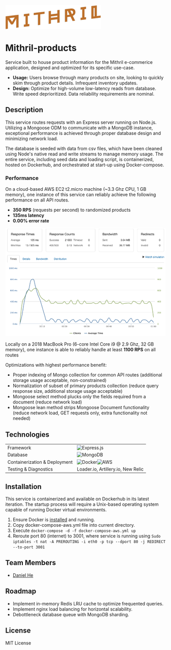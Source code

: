 ![logo](docs/readme/logo.png)

# Mithril-products

Service built to house product information for the Mithril e-commerice application, designed and optimized for its specific use-case.
- **Usage:** Users browse through many products on site, looking to quickly skim through product details. Infrequent inventory updates.
- **Design:** Optimize for high-volume low-latency reads from database. Write speed deprioritized. Data reliability requirements are nominal.

## Description

This service routes requests with an Express server running on Node.js. Utilizing a Mongoose ODM to communicate with a MongoDB instance, exceptional performance is achieved through proper database design and minimizing network load. 

The database is seeded with data from csv files, which have been cleaned using Node's native read and write streams to manage memory usage. The entire service, including seed data and loading script, is containerized, hosted on Dockerhub, and orchestrated at start-up using Docker-compose.

### Performance

On a cloud-based AWS EC2 t2.micro machine (~3.3 Ghz CPU, 1 GB memory), one instance of this service can reliably achieve the following performance on all API routes.
- **350 RPS** (requests per second) to randomized products
- **135ms latency**
- **0.00% error rate**

![loader](docs/readme/loader-run.png)

Locally on a 2018 MacBook Pro (6-core Intel Core i9 @ 2.9 Ghz, 32 GB memory), one instance is able to reliably handle at least **1100 RPS** on all routes

Optimizations with highest performance benefit:
- Proper indexing of Mongo collection for common API routes (additional storage usage acceptable, non-constrained)
- Normalization of subset of primary products collection (reduce query response size, additional storage usage acceptable)
- Mongoose select method plucks only the fields required from a document (reduce network load)
- Mongoose lean method strips Mongoose Document functionality (reduce network load, GET requests only, extra functionality not needed)

## Technologies

<table>
  <tr>
    <td>Framework</td>
    <td><img alt="Express.js" src="https://img.shields.io/badge/express.js%20-%23404d59.svg?&style=for-the-badge"/></td>
  </tr>
  <tr>
    <td>Database</td>
    <td><img alt="MongoDB" src ="https://img.shields.io/badge/MongoDB-%234ea94b.svg?&style=for-the-badge&logo=mongodb&logoColor=white"/></td>
  </tr>
  <tr>
    <td>Containerization & Deployment</td>
    <td><img alt="Docker" src="https://img.shields.io/badge/docker%20-%230db7ed.svg?&style=for-the-badge&logo=docker&logoColor=white"/><img alt="AWS" src="https://img.shields.io/badge/AWS%20-%23FF9900.svg?&style=for-the-badge&logo=amazon-aws&logoColor=white"/>
</td>
  </tr>
  <tr>
    <td>Testing & Diagnostics</td>
    <td>Loader.io, Artillery.io, New Relic</td>
  </tr>
</table>

## Installation

This service is containerized and available on Dockerhub in its latest iteration. The startup process will require a Unix-based operating system capable of running Docker virtual environments.

1. Ensure Docker is [installed](https://www.digitalocean.com/community/tutorials/how-to-install-and-use-docker-on-ubuntu-16-04) and running.
2. Copy docker-compose-aws.yml file into current directory.
3. Execute `docker-compose -d -f docker-compose-aws.yml up`
4. Reroute port 80 (internet) to 3001, where service is running using `Sudo iptables -t nat -A PREROUTING -i eth0 -p tcp --dport 80 -j REDIRECT --to-port 3001`

## Team Members

- [Daniel He](https://github.com/daniel-he-dev)

## Roadmap

- Implement in-memory Redis LRU cache to optimize frequented queries.
- Implement nginx load balancing for horizontal scalability.
- Debottleneck database queue with MongoDB sharding.

## License

MIT License

